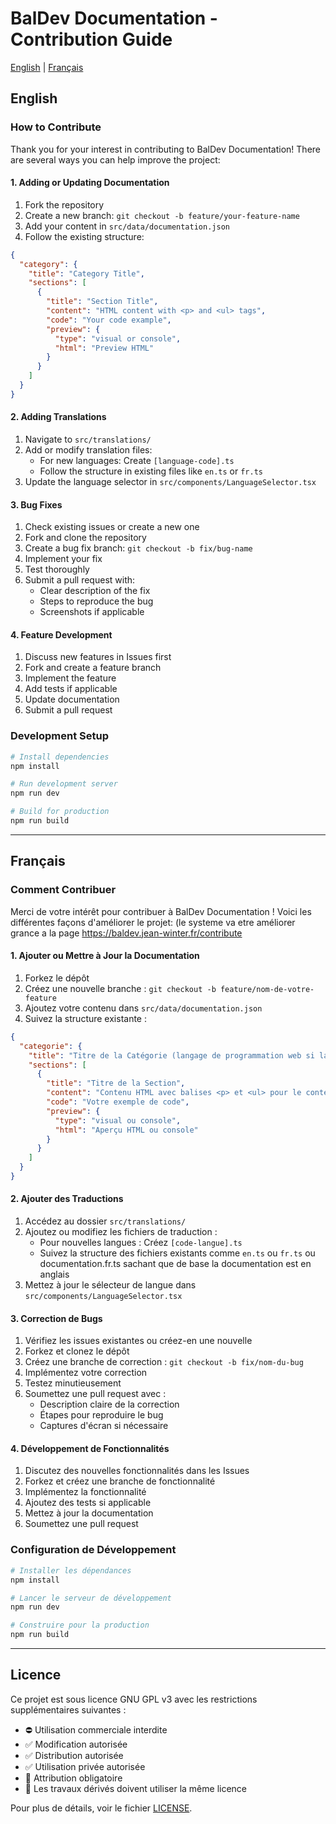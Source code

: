 # BalDev Documentation - Contribution Guide

[English](#english) | [Français](#français)

## English

### How to Contribute

Thank you for your interest in contributing to BalDev Documentation! There are several ways you can help improve the project:

#### 1. Adding or Updating Documentation

1. Fork the repository
2. Create a new branch: `git checkout -b feature/your-feature-name`
3. Add your content in `src/data/documentation.json`
4. Follow the existing structure:

```json
{
  "category": {
    "title": "Category Title",
    "sections": [
      {
        "title": "Section Title",
        "content": "HTML content with <p> and <ul> tags",
        "code": "Your code example",
        "preview": {
          "type": "visual or console",
          "html": "Preview HTML"
        }
      }
    ]
  }
}
```

#### 2. Adding Translations

1. Navigate to `src/translations/`
2. Add or modify translation files:
   - For new languages: Create `[language-code].ts`
   - Follow the structure in existing files like `en.ts` or `fr.ts`
3. Update the language selector in `src/components/LanguageSelector.tsx`

#### 3. Bug Fixes

1. Check existing issues or create a new one
2. Fork and clone the repository
3. Create a bug fix branch: `git checkout -b fix/bug-name`
4. Implement your fix
5. Test thoroughly
6. Submit a pull request with:
   - Clear description of the fix
   - Steps to reproduce the bug
   - Screenshots if applicable

#### 4. Feature Development

1. Discuss new features in Issues first
2. Fork and create a feature branch
3. Implement the feature
4. Add tests if applicable
5. Update documentation
6. Submit a pull request

### Development Setup

```bash
# Install dependencies
npm install

# Run development server
npm run dev

# Build for production
npm run build
```

---

## Français

### Comment Contribuer

Merci de votre intérêt pour contribuer à BalDev Documentation ! Voici les différentes façons d'améliorer le projet:
(le systeme va etre améliorer grance a la page https://baldev.jean-winter.fr/contribute

#### 1. Ajouter ou Mettre à Jour la Documentation

1. Forkez le dépôt
2. Créez une nouvelle branche : `git checkout -b feature/nom-de-votre-feature`
3. Ajoutez votre contenu dans `src/data/documentation.json`
4. Suivez la structure existante :

```json
{
  "categorie": {
    "title": "Titre de la Catégorie (langage de programmation web si la catégorie n'existe pas déjà)",
    "sections": [
      {
        "title": "Titre de la Section",
        "content": "Contenu HTML avec balises <p> et <ul> pour le contenu de votre section",
        "code": "Votre exemple de code",
        "preview": {
          "type": "visual ou console",
          "html": "Aperçu HTML ou console"
        }
      }
    ]
  }
}
```

#### 2. Ajouter des Traductions

1. Accédez au dossier `src/translations/`
2. Ajoutez ou modifiez les fichiers de traduction :
   - Pour nouvelles langues : Créez `[code-langue].ts`
   - Suivez la structure des fichiers existants comme `en.ts` ou `fr.ts` ou documentation.fr.ts sachant que de base la documentation est en anglais
3. Mettez à jour le sélecteur de langue dans `src/components/LanguageSelector.tsx`

#### 3. Correction de Bugs

1. Vérifiez les issues existantes ou créez-en une nouvelle
2. Forkez et clonez le dépôt
3. Créez une branche de correction : `git checkout -b fix/nom-du-bug`
4. Implémentez votre correction
5. Testez minutieusement
6. Soumettez une pull request avec :
   - Description claire de la correction
   - Étapes pour reproduire le bug
   - Captures d'écran si nécessaire

#### 4. Développement de Fonctionnalités

1. Discutez des nouvelles fonctionnalités dans les Issues
2. Forkez et créez une branche de fonctionnalité
3. Implémentez la fonctionnalité
4. Ajoutez des tests si applicable
5. Mettez à jour la documentation
6. Soumettez une pull request

### Configuration de Développement

```bash
# Installer les dépendances
npm install

# Lancer le serveur de développement
npm run dev

# Construire pour la production
npm run build
```

---

## Licence

Ce projet est sous licence GNU GPL v3 avec les restrictions supplémentaires suivantes :

- ⛔ Utilisation commerciale interdite
- ✅ Modification autorisée
- ✅ Distribution autorisée
- ✅ Utilisation privée autorisée
- 📝 Attribution obligatoire
- 🔄 Les travaux dérivés doivent utiliser la même licence

Pour plus de détails, voir le fichier [LICENSE](LICENSE).
